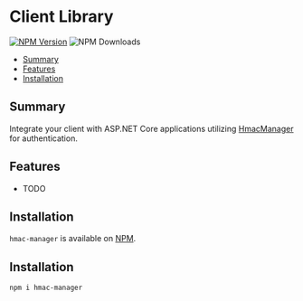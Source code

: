 
# Client Library

[![NPM Version](https://img.shields.io/npm/v/hmac-manager)](https://www.npmjs.com/package/hmac-manager) ![NPM Downloads](https://img.shields.io/npm/d18m/hmac-manager)

- [Summary](#summary)
- [Features](#features)
- [Installation](#installation)

## Summary

Integrate your client with ASP.NET Core applications utilizing [HmacManager](../src/README.md) for authentication.

## Features

- TODO

## Installation

`hmac-manager` is available on [NPM](https://www.npmjs.com/package/hmac-manager). 


## Installation

    npm i hmac-manager
